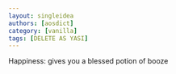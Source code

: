 ```yaml
---
layout: singleidea
authors: [aosdict]
category: [vanilla]
tags: [DELETE AS YASI]
---
```

Happiness: gives you a blessed potion of booze
